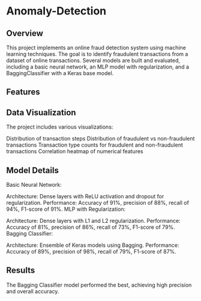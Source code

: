 # Anomaly-Detection

## Overview
This project implements an online fraud detection system using machine learning techniques. The goal is to identify fraudulent transactions from a dataset of online transactions. Several models are built and evaluated, including a basic neural network, an MLP model with regularization, and a BaggingClassifier with a Keras base model.

## Features

## Data Visualization

The project includes various visualizations:

Distribution of transaction steps
Distribution of fraudulent vs non-fraudulent transactions
Transaction type counts for fraudulent and non-fraudulent transactions
Correlation heatmap of numerical features

## Model Details

Basic Neural Network:

Architecture: Dense layers with ReLU activation and dropout for regularization.
Performance: Accuracy of 91%, precision of 88%, recall of 94%, F1-score of 91%.
MLP with Regularization:

Architecture: Dense layers with L1 and L2 regularization.
Performance: Accuracy of 81%, precision of 86%, recall of 73%, F1-score of 79%.
Bagging Classifier:

Architecture: Ensemble of Keras models using Bagging.
Performance: Accuracy of 89%, precision of 98%, recall of 79%, F1-score of 87%.

## Results

The Bagging Classifier model performed the best, achieving high precision and overall accuracy.
